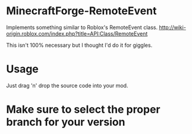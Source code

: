 # MinecraftForge-RemoteEvent
Implements something similar to Roblox's RemoteEvent class. http://wiki-origin.roblox.com/index.php?title=API:Class/RemoteEvent

This isn't 100% necessary but I thought I'd do it for giggles.

# Usage
Just drag 'n' drop the source code into your mod.

# Make sure to select the proper branch for your version
